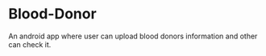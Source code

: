 # Blood-Donor
An android app where user can upload blood donors information and other can check it.
